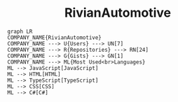 <h1 align="center">RivianAutomotive</h1>

```mermaid
graph LR
COMPANY_NAME{RivianAutomotive}
COMPANY_NAME ---> U{Users} ---> UN[7]
COMPANY_NAME ---> R{Repositories} ---> RN[24]
COMPANY_NAME ---> G{Gists} ---> GN[1]
COMPANY_NAME ---> ML{Most Used<br>Languages}
ML --> JavaScript[JavaScript]
ML --> HTML[HTML]
ML --> TypeScript[TypeScript]
ML --> CSS[CSS]
ML --> C#[C#]
```
